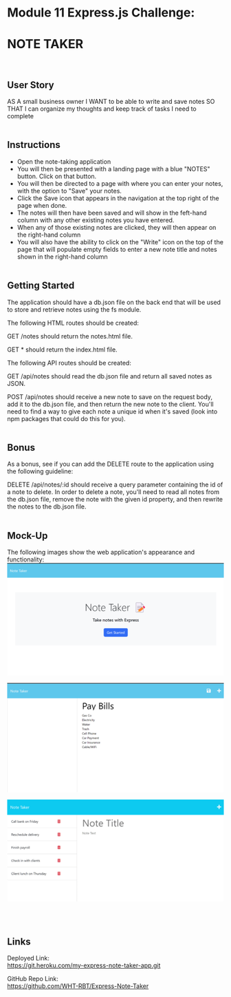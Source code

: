 # Module 11 Express.js Challenge: 
# NOTE TAKER
<br>

## User Story

AS A small business owner
I WANT to be able to write and save notes
SO THAT I can organize my thoughts and keep track of tasks I need to complete
<br><br>

## Instructions

- Open the note-taking application
- You will then be presented with a landing page with a blue  "NOTES" button. Click on that button.
- You will then be directed to a page with where you can enter your notes, with the option to "Save" your notes.
- Click the Save icon that appears in the navigation at the top right of the page when done.
- The notes will then have been saved and will show in the feft-hand column with any other existing notes you have entered.
- When any of those existing notes are clicked, they will then appear on the right-hand column
- You will also have the ability to click on the "Write" icon on the top of the page that will populate empty fields to enter a new note title and  notes shown in the right-hand column
<br><br>
## Getting Started
The application should have a db.json file on the back end that will be used to store and retrieve notes using the fs module.

The following HTML routes should be created:

GET /notes should return the notes.html file.

GET * should return the index.html file.

The following API routes should be created:

GET /api/notes should read the db.json file and return all saved notes as JSON.

POST /api/notes should receive a new note to save on the request body, add it to the db.json file, and then return the new note to the client. You'll need to find a way to give each note a unique id when it's saved (look into npm packages that could do this for you).
<br><br>
## Bonus
As a bonus, see if you can add the DELETE route to the application using the following guideline:

DELETE /api/notes/:id should receive a query parameter containing the id of a note to delete. In order to delete a note, you'll need to read all notes from the db.json file, remove the note with the given id property, and then rewrite the notes to the db.json file.
<br><br>
## Mock-Up
The following images show the web application's appearance and functionality:
![Landing Page](<Develop/public/assets/images/landing page.png>)

![Notes Page](<Develop/public/assets/images/Note Page.png>)

![Entered Notes](<Develop/public/assets/images/entered notes.png>)


<br><br>
## Links

Deployed Link: <br>
     https://git.heroku.com/my-express-note-taker-app.git


GitHub Repo Link: <br>
     https://github.com/WHT-RBT/Express-Note-Taker
